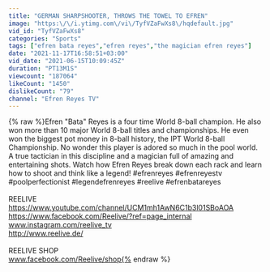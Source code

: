 ```yaml
---
title: "GERMAN SHARPSHOOTER, THROWS THE TOWEL TO EFREN"
image: "https:\/\/i.ytimg.com\/vi\/TyfVZaFwXs8\/hqdefault.jpg"
vid_id: "TyfVZaFwXs8"
categories: "Sports"
tags: ["efren bata reyes","efren reyes","the magician efren reyes"]
date: "2021-11-17T16:58:51+03:00"
vid_date: "2021-06-15T10:09:45Z"
duration: "PT13M1S"
viewcount: "187064"
likeCount: "1450"
dislikeCount: "79"
channel: "Efren Reyes TV"
---
```

{% raw %}Efren &quot;Bata&quot; Reyes is a four time World 8-ball champion. He also won more than 10 major World 8-ball titles and championships. He even won the biggest pot money in 8-ball history, the IPT World 8-ball Championship. No wonder this player is adored so much in the pool world. A true tactician in this discipline and a magician full of amazing and entertaining shots. Watch how Efren Reyes break down each rack and learn how to shoot and think like a legend! #efrenreyes #efrenreyestv #poolperfectionist #legendefrenreyes #reelive #efrenbatareyes<br /><br />REELIVE <br /><a rel="nofollow" target="blank" href="https://www.youtube.com/channel/UCM1mh1AwN6C1b3l01SBoAOA">https://www.youtube.com/channel/UCM1mh1AwN6C1b3l01SBoAOA</a><br /><a rel="nofollow" target="blank" href="https://www.facebook.com/Reelive/?ref=page_internal">https://www.facebook.com/Reelive/?ref=page_internal</a><br />www.instagram.com/reelive_tv<br /><a rel="nofollow" target="blank" href="http://www.reelive.de/">http://www.reelive.de/</a><br /><br />REELIVE SHOP<br />www.facebook.com/Reelive/shop{% endraw %}
